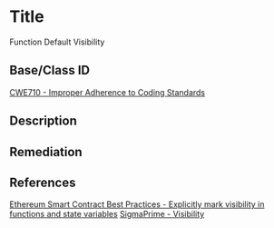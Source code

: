# Title 
Function Default Visibility 

## Base/Class ID
[CWE710 - Improper Adherence to Coding Standards](https://cwe.mitre.org/data/definitions/710.html)

## Description 


## Remediation


## References 
[Ethereum Smart Contract Best Practices - Explicitly mark visibility in functions and state variables](https://consensys.github.io/smart-contract-best-practices/recommendations/#explicitly-mark-visibility-in-functions-and-state-variables)
[SigmaPrime - Visibility](https://github.com/sigp/solidity-security-blog#visibility)

